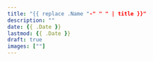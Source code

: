 ```yaml
---
title: "{{ replace .Name "-" " " | title }}"
description: ""
date: {{ .Date }}
lastmod: {{ .Date }}
draft: true
images: [""]
---
```

